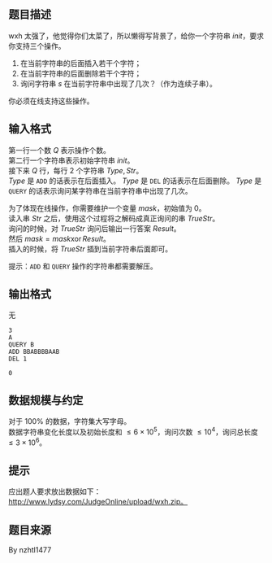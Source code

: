 ## 题目描述 

wxh 太强了，他觉得你们太菜了，所以懒得写背景了，给你一个字符串 $init$，要求你支持三个操作。

1. 在当前字符串的后面插入若干个字符；
2. 在当前字符串的后面删除若干个字符；
3. 询问字符串 $s$ 在当前字符串中出现了几次？（作为连续子串）。

你必须在线支持这些操作。

## 输入格式 

第一行一个数 $Q$ 表示操作个数。  
第二行一个字符串表示初始字符串 $init$。  
接下来 $Q$ 行，每行 $2$ 个字符串 $Type,Str$。  
$Type$ 是 `ADD` 的话表示在后面插入。 $Type$ 是 `DEL` 的话表示在后面删除。 $Type$ 是 `QUERY` 的话表示询问某字符串在当前字符串中出现了几次。  

为了体现在线操作，你需要维护一个变量 $mask$，初始值为 $0$。  
读入串 $Str$ 之后，使用这个过程将之解码成真正询问的串 $TrueStr$。  
询问的时候，对 $TrueStr$ 询问后输出一行答案 $Result$。  
然后 $mask = mask \operatorname{xor} Result$。  
插入的时候，将 $TrueStr$ 插到当前字符串后面即可。

提示：`ADD` 和 `QUERY` 操作的字符串都需要解压。

## 输出格式

无


```input1
3
A
QUERY B
ADD BBABBBBAAB
DEL 1
```


```output1
0
```

## 数据规模与约定

对于 $100\%$ 的数据，字符集大写字母。  
数据字符串变化长度以及初始长度和 $\le 6\times 10^5$，询问次数 $\le 10^4$，询问总长度 $\le 3\times 10^6$。

## 提示 

应出题人要求放出数据如下：http://www.lydsy.com/JudgeOnline/upload/wxh.zip。

## 题目来源 

By nzhtl1477